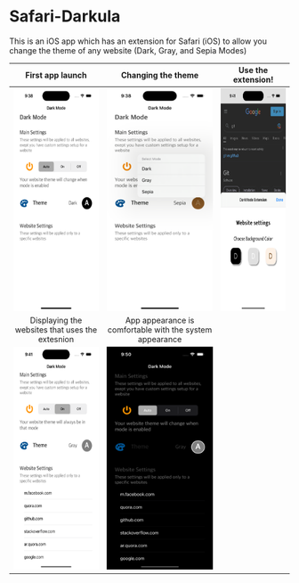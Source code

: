 # Safari-Darkula
This is an iOS app which has an extension for Safari (iOS) to allow you change the theme of any website (Dark, Gray, and Sepia Modes)

First app launch                                       | Changing the theme                                     | Use the extension!
:-----------------------------------------------------:|:------------------------------------------------------:|:----------------------------------------------------------------:
<img alt="Image 1" src="images/1.png" width="200" height="400" /> | <img alt="Image 2" src="images/2.png" width="200" height="400" /> | <img alt="Image 3" src="images/3.png" width="200" height="400" />
Displaying the websites that uses the extesnion                   | App appearance is comfortable with the system appearance
<img alt="Image 4" src="images/4.png" width="200" height="400" /> | <img alt="Image 5" src="images/5.png" width="200" height="400" />

